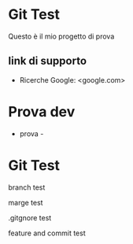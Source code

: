 # Git Test

Questo è il mio progetto di prova
## link di supporto

- Ricerche Google: <google.com>

# Prova dev
- prova -

# Git Test

branch test

marge test

.gitgnore test

feature and commit test



